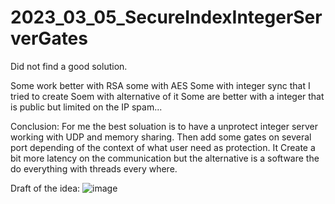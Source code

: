 # 2023_03_05_SecureIndexIntegerServerGates


Did not find a good solution.

Some work better with RSA some with AES
Some with integer sync that I tried to create
Soem with alternative of it
Some are better with a integer that is public but limited on the IP spam...

Conclusion:
For me the best soluation is to have a unprotect integer server working with UDP and memory sharing.
Then add some gates on several port depending of the context of what user need as protection.
It Create a bit more latency on the communication but the alternative is a software the do everything with threads every where.

Draft of the idea:
![image](https://github.com/EloiStree/2023_03_05_SecureIndexIntegerServerGates/assets/20149493/328f089d-c6e7-439b-a684-c6012b019dc2)
